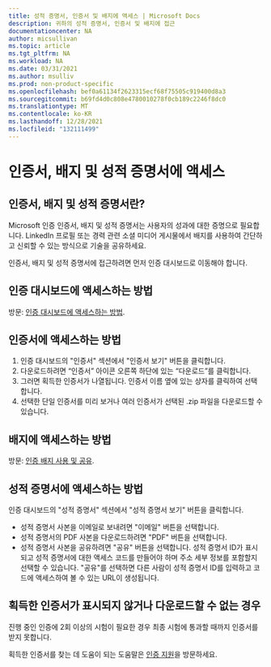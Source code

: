 ```yaml
---
title: 성적 증명서, 인증서 및 배지에 액세스 | Microsoft Docs
description: 귀하의 성적 증명서, 인증서 및 배지에 접근
documentationcenter: NA
author: micsullivan
ms.topic: article
ms.tgt_pltfrm: NA
ms.workload: NA
ms.date: 03/31/2021
ms.author: msulliv
ms.prod: non-product-specific
ms.openlocfilehash: bef0a61134f2623315ecf68f75505c919400d8a3
ms.sourcegitcommit: b69fd4d0c808e4780010278f0cb189c2246f8dc0
ms.translationtype: MT
ms.contentlocale: ko-KR
ms.lasthandoff: 12/28/2021
ms.locfileid: "132111499"
---
```

# <a name="access-your-certificates-badges-and-transcript"></a>인증서, 배지 및 성적 증명서에 액세스

## <a name="what-are-certificates-badges-and-the-transcript"></a>인증서, 배지 및 성적 증명서란?

Microsoft 인증 인증서, 배지 및 성적 증명서는 사용자의 성과에 대한 증명으로 필요합니다. LinkedIn 프로필 또는 경력 관련 소셜 미디어 게시물에서 배지를 사용하여 간단하고 신뢰할 수 있는 방식으로 기술을 공유하세요.

인증서, 배지 및 성적 증명서에 접근하려면 먼저 인증 대시보드로 이동해야 합니다.

## <a name="how-to-access-your-certification-dashboard"></a>인증 대시보드에 액세스하는 방법

방문: [인증 대시보드에 액세스하는 방법](/learn/certifications/access-certification-dashboard).

## <a name="how-to-access-your-certificates"></a>인증서에 액세스하는 방법

1. 인증 대시보드의 "인증서" 섹션에서 "인증서 보기" 버튼을 클릭합니다.
2. 다운로드하려면 “인증서” 아이콘 오른쪽 하단에 있는 “다운로드”를 클릭합니다.
3. 그러면 획득한 인증서가 나열됩니다. 인증서 이름 옆에 있는 상자를 클릭하여 선택합니다.
4. 선택한 단일 인증서를 미리 보거나 여러 인증서가 선택된 .zip 파일을 다운로드할 수 있습니다.

## <a name="how-to-access-your-badges"></a>배지에 액세스하는 방법

방문: [인증 배지 사용 및 공유](/learn/certifications/badges).

## <a name="how-to-access-your-transcript"></a>성적 증명서에 액세스하는 방법

인증 대시보드의 "성적 증명서" 섹션에서 "성적 증명서 보기" 버튼을 클릭합니다.

- 성적 증명서 사본을 이메일로 보내려면 "이메일" 버튼을 선택합니다. 
- 성적 증명서의 PDF 사본을 다운로드하려면 "PDF" 버튼을 선택합니다. 
- 성적 증명서 사본을 공유하려면 "공유" 버튼을 선택합니다. 성적 증명서 ID가 표시되고 성적 증명서에 대한 액세스 코드를 만들어야 하며 주소 세부 정보를 포함할지 선택할 수 있습니다. "공유"를 선택하면 다른 사람이 성적 증명서 ID를 입력하고 코드에 액세스하여 볼 수 있는 URL이 생성됩니다.

## <a name="if-you-dont-see-a-certificate-that-you-earned-or-are-unable-to-download"></a>획득한 인증서가 표시되지 않거나 다운로드할 수 없는 경우

진행 중인 인증에 2회 이상의 시험이 필요한 경우 최종 시험에 통과할 때까지 인증서를 받지 못합니다.

획득한 인증서를 찾는 데 도움이 되는 도움말은 [인증 지원](/learn/certifications/help)을 방문하세요.
